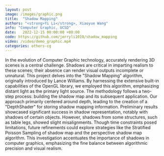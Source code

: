 ```yaml
---
layout: post
image: /images/graphic.png
title:  "Shadow Mapping"
authors: "<strong>Yi Li</strong>, Xiaoyue Wang"
info: "Computer Graphic, UCSD"
date:   2022-12-15 00:00:00 +00:00
code: https://github.com/jerryli1019/shadow_mapping
video: /video/demo_graphic.mp4
categories: others-cg
---
```

In the evolution of Computer Graphic technology, accurately rendering 3D scenes is a central challenge. Shadows are critical in imparting realism to these scenes; their absence can render visual outputs incomplete or unnatural. This project delves into the "Shadow Mapping" algorithm, originally introduced by Lance Williams. By harnessing the extensive built-in capabilities of the OpenGL library, we employed this algorithm, emphasizing distant light as the primary light source. The methodology follows a two-step process: building the shadow map and its subsequent application. Our approach primarily centered around depth, leading to the creation of a "DepthShader" for storing shadow mapping information. Preliminary results showcased significant success in shadow representation, notably with shadows of certain objects. However, shadows from some structures, such as table legs, showed slight misalignments. Though time constraints posed limitations, future refinements could explore strategies like the Stratified Poisson Sampling of shadow map and the perspective shadow map algorithm. This investigation accentuates the importance of shadows in computer graphics, emphasizing the fine balance between algorithmic precision and visual realism.